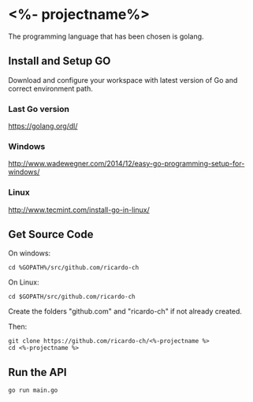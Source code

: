 

# <%- projectname%>

The programming language that has been chosen is golang.

## Install and Setup GO
Download and configure your workspace with latest version of Go and correct environment path.

### Last Go version
https://golang.org/dl/

### Windows
http://www.wadewegner.com/2014/12/easy-go-programming-setup-for-windows/

### Linux
http://www.tecmint.com/install-go-in-linux/

## Get Source Code
On windows:
```
cd %GOPATH%/src/github.com/ricardo-ch
```

On Linux:
```
cd $GOPATH/src/github.com/ricardo-ch
```
Create the folders "github.com" and "ricardo-ch" if not already created.

Then:
```
git clone https://github.com/ricardo-ch/<%-projectname %>
cd <%-projectname %>
```

## Run the API
```
go run main.go
```